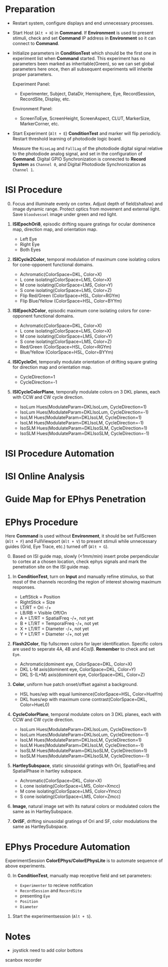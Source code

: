 # Preparation

- Restart system, configure displays and end unnecessary processes.

- Start Host (`Alt + H`) in **Command**. If **Environment** is used to present stimuli, check and set **Command** IP address in **Environment** so it can connect to **Command**.

- Initialize parameters in **ConditionTest** which should be the first one in experiment list when **Command** started. This experiment has no parameters been marked as inheritable(Green), so we can set global parameters here once, then all subsequent experiments will inherite proper parameters.

    Experiment Panel:
    - Experimenter, Subject, DataDir, Hemisphere, Eye,  RecordSession, RecordSite, Display, etc.

    Environment Panel:
    - ScreenToEye, ScreenHeight, ScreenAspect, CLUT, MarkerSize, MarkerCorner, etc.

- Start Experiment (`Alt + E`) **ConditionTest** and marker will flip periodicly. Restart threshold learning of photodiode logic board.

    Measure the `RiseLag` and `FallLag` of the photodiode digital signal relative to the photodiode analog signal, and set in the configuration of **Command**. Digital GPIO Synchronization is connected to **Record System** as `Channel 0`, and Digital Photodiode Synchronization as `Channel 1`.

# ISI Procedure

0. Focus and illuminate evenly on cortex. Adjust depth of field(shallow) and image dynamic range. Protect optics from movement and external light.  Save `bloodvessel` image under green and red light.

0. **ISIEpochOri8**, episodic drifting square gratings for ocular dominence map, direction map, and orientation map.
    - Left Eye
    - Right Eye
    - Both Eyes

0. **ISICycle2Color**, temporal modulation of maximum cone isolating colors for cone-opponent functional domains.
    - Achromatic(ColorSpace=DKL, Color=X)
    - L cone isolating(ColorSpace=LMS, Color=X)
    - M cone isolating(ColorSpace=LMS, Color=Y)
    - S cone isolating(ColorSpace=LMS, Color=Z)
    - Flip Red/Green (ColorSpace=HSL, Color=RGYm)
    - Flip Blue/Yellow (ColorSpace=HSL, Color=BYYm)

0. **ISIEpoch2Color**, episodic maximum cone isolating colors for cone-opponent functional domains.
    - Achromatic(ColorSpace=DKL, Color=X)
    - L cone isolating(ColorSpace=LMS, Color=X)
    - M cone isolating(ColorSpace=LMS, Color=Y)
    - S cone isolating(ColorSpace=LMS, Color=Z)
    - Red/Green (ColorSpace=HSL, Color=RGYm)
    - Blue/Yellow (ColorSpace=HSL, Color=BYYm)

0. **ISICycleOri**, temporally modulate orientation of drifting square grating for direction map and orientation map.
    - CycleDirection=1
    - CycleDirection=-1

0. **ISICycleColorPlane**, temporally modulate colors on 3 DKL planes, each with CCW and CW cycle direction.
    - IsoLum Hues(ModulateParam=DKLIsoLum, CycleDirection=1)
    - IsoLum Hues(ModulateParam=DKLIsoLum, CycleDirection=-1)
    - IsoLM Hues(ModulateParam=DKLIsoLM, CycleDirection=1)
    - IsoLM Hues(ModulateParam=DKLIsoLM, CycleDirection=-1)
    - IsoSLM Hues(ModulateParam=DKLIsoSLM, CycleDirection=1)
    - IsoSLM Hues(ModulateParam=DKLIsoSLM, CycleDirection=-1)

# ISI Procedure Automation

# ISI Online Analysis

# Guide Map for EPhys Penetration


# EPhys Procedure

Here **Command** is used without **Environment**, it should be set FullScreen (`Alt + F`) and FullViewport (`Alt + V`) to present stimuli while unnecessary guides (Grid, Eye Trace, etc.) turned off (`Alt + G`).

0. Based on ISI guide map, slowly (<1mm/min) insert probe perpendicular to cortex at a chosen location, check ephys signals and mark the penetration site on the ISI guide map.

0. In **ConditionTest**, turn on **Input** and manually refine stimulus, so that most of the channels recording the region of interest showing maximum responses.
    - LeftStick = Position
    - RightStick = Size
    - LT/RT = Ori -/+
    - LB/RB = Visible Off/On
    - A + LT/RT = SpatialFreq -/+, not yet
    - B + LT/RT = TemporalFreq -/+, not yet
    - X + LT/RT = Diameter -/+, not yet
    - Y + LT/RT = Diameter -/+, not yet

0. **Flash2Color**, flip fullscreen colors for layer identification. Specific colors are used to seperate 4A, 4B and 4Cα/β. **Remember** to check and set `Eye`.
    - Achromatic(dominent eye, ColorSpace=DKL, Color=X)
    - DKL L-M axis(dominent eye, ColorSpace=DKL, Color=Y)
    - DKL S-(L+M) axis(dominent eye, ColorSpace=DKL, Color=Z)

0. **Color**, uniform hue patch onset/offset against a background.
    - HSL hues/wp with equal luminence(ColorSpace=HSL, Color=HueYm)
    - DKL hues/wp with maximum cone contrast(ColorSpace=DKL, Color=HueL0)

0. **CycleColorPlane**, temporal modulate colors on 3 DKL planes, each with CCW and CW cycle direction.
    - IsoLum Hues(ModulateParam=DKLIsoLum, CycleDirection=1)
    - IsoLum Hues(ModulateParam=DKLIsoLum, CycleDirection=-1)
    - IsoLM Hues(ModulateParam=DKLIsoLM, CycleDirection=1)
    - IsoLM Hues(ModulateParam=DKLIsoLM, CycleDirection=-1)
    - IsoSLM Hues(ModulateParam=DKLIsoSLM, CycleDirection=1)
    - IsoSLM Hues(ModulateParam=DKLIsoSLM, CycleDirection=-1)

0. **HartleySubspace**, static sinusoidal gratings with Ori, SpatialFreq and SpatialPhase in hartley subspace.
    - Achromatic(ColorSpace=DKL, Color=X)
    - L cone isolating(ColorSpace=LMS, Color=Xmcc)
    - M cone isolating(ColorSpace=LMS, Color=Ymcc)
    - S cone isolating(ColorSpace=LMS, Color=Zmcc)

0. **Image**, natural image set with its natural colors or modulated colors the same as in HartleySubspace.

0. **OriSF**, drifting sinusoidal gratings of Ori and SF, color modulations the same as HartleySubspace.

# EPhys Procedure Automation

ExperimentSession **ColorEPhys/ColorEPhysLite** is to automate sequence of above experiments.

0. In **ConditionTest**, manually map receptive field and set parameters:
    - `Experimenter` to recieve notification
    - `RecordSession` and `RecordSite`
    - presenting `Eye`
    - `Position`
    - `Diameter`

0. Start the experimentsession (`Alt + S`).

# Notes
- joystick need to add color bottons

scanbox recorder
